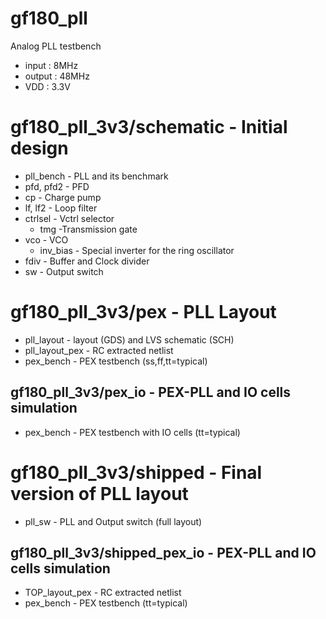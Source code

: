 # gf180_pll
Analog PLL testbench

* input : 8MHz
* output : 48MHz
* VDD : 3.3V

# gf180_pll_3v3/schematic - Initial design
* pll_bench - PLL and its benchmark
* pfd, pfd2 - PFD 
* cp - Charge pump
* lf, lf2 - Loop filter
* ctrlsel - Vctrl selector
  * tmg -Transmission gate
* vco - VCO
  * inv_bias - Special inverter for the ring oscillator
* fdiv - Buffer and Clock divider
* sw - Output switch

# gf180_pll_3v3/pex - PLL Layout
* pll_layout - layout (GDS) and LVS schematic (SCH)
* pll_layout_pex - RC extracted netlist
* pex_bench - PEX testbench (ss,ff,tt=typical)

## gf180_pll_3v3/pex_io - PEX-PLL and IO cells simulation
* pex_bench - PEX testbench with IO cells (tt=typical)

# gf180_pll_3v3/shipped - Final version of PLL layout
* pll_sw - PLL and Output switch (full layout) 

## gf180_pll_3v3/shipped_pex_io - PEX-PLL and IO cells simulation 
* TOP_layout_pex - RC extracted netlist
* pex_bench - PEX testbench (tt=typical)
